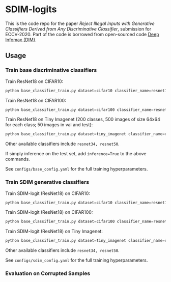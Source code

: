 # SDIM-logits

This is the code repo for the paper *Reject Illegal Inputs with Generative Classifiers Derived from Any Discriminative Classifier*, submission for ECCV-2020. Part of the code is borrowed from open-sourced code [Deep Infomax (DIM)](https://github.com/rdevon/DIM).

## Usage

### Train base discriminative classifiers

Train ResNet18 on CIFAR10:

```python
python base_classifier_train.py dataset=cifar10 classifier_name=resnet18
```

Train ResNet18 on CIFAR100:

```python
python base_classifier_train.py dataset=cifar100 classifier_name=resnet18
```

Train ResNet18 on Tiny Imagenet (200 classes, 500 images of size 64x64 for each class; 50 images in val and test):
```python
python base_classifier_train.py dataset=tiny_imagenet classifier_name=resnet18
```
Other available classifiers include ``resnet34, resnet50``. 

If simply inference on the test set, add ``inference=True`` to the above commands.

See ``configs/base_config.yaml`` for the full training hyperparameters. 

### Train SDIM generative classifiers

Train SDIM-logit (ResNet18) on CIFAR10:

```python
python base_classifier_train.py dataset=cifar10 classifier_name=resnet18
```

Train SDIM-logit (ResNet18) on CIFAR100:

```python
python base_classifier_train.py dataset=cifar100 classifier_name=resnet18
```

Train SDIM-logit (ResNet18) on Tiny Imagenet:
```python
python base_classifier_train.py dataset=tiny_imagenet classifier_name=resnet18
```
Other available classifiers include ``resnet34, resnet50``. 

See ``configs/sdim_config.yaml`` for the full training hyperparameters. 

### Evaluation on Corrupted Samples
